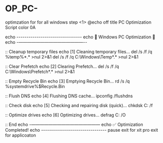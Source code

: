 # OP_PC-
optimzation for  for all windows 
step <1> 
@echo off
title PC Optimization Script
color 0A

echo ---------------------------------
echo       🚀 Windows PC Optimization 🚀
echo -———————————————--

:: Cleanup temporary files
echo [1] Cleaning temporary files...
del /s /f /q %temp%\*.* >nul 2>&1
del /s /f /q C:\Windows\Temp\*.* >nul 2>&1

:: Clear Prefetch
echo [2] Clearing Prefetch...
del /s /f /q C:\Windows\Prefetch\*.* >nul 2>&1

:: Empty Recycle Bin
echo [3] Emptying Recycle Bin...
rd /s /q %systemdrive%\$Recycle.Bin

:: Flush DNS
echo [4] Flushing DNS cache...
ipconfig /flushdns

:: Check disk
echo [5] Checking and repairing disk (quick)...
chkdsk C: /f

:: Optimize drives
echo [6] Optimizing drives...
defrag C: /O

:: End
echo -————————————————
echo ✅ Optimization Completed!
echo ---------------------------------
pause
exit
for xit pro exit for applicoaton
